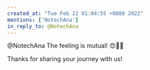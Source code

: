 ```yaml
---
created_at: "Tue Feb 22 01:04:55 +0000 2022"
mentions: ['NotechAna']
in_reply_to: @NotechAna
---
```


@NotechAna The feeling is mutual! 😍🥰🤗

Thanks for sharing your journey with us!